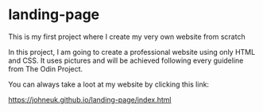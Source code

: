 # landing-page
This is my first project where I create my very own website from scratch

In this project, I am going to create a professional website using only HTML and CSS. It uses pictures and will be achieved following every guideline from The Odin Project.

You can always take a loot at my website by clicking this link:

https://johneuk.github.io/landing-page/index.html